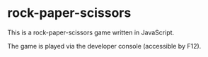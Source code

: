 # rock-paper-scissors
This is a rock-paper-scissors game written in JavaScript.

The game is played via the developer console (accessible by F12).